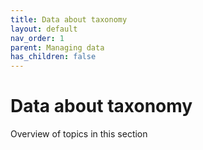 ```yaml
---
title: Data about taxonomy
layout: default
nav_order: 1
parent: Managing data
has_children: false
---
```


# Data about taxonomy

Overview of topics in this section